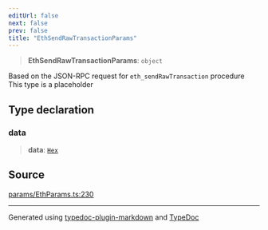 ```yaml
---
editUrl: false
next: false
prev: false
title: "EthSendRawTransactionParams"
---
```


> **EthSendRawTransactionParams**: `object`

Based on the JSON-RPC request for `eth_sendRawTransaction` procedure
This type is a placeholder

## Type declaration

### data

> **data**: [`Hex`](/reference/tevm/actions-types/type-aliases/hex/)

## Source

[params/EthParams.ts:230](https://github.com/evmts/tevm-monorepo/blob/main/packages/actions-types/src/params/EthParams.ts#L230)

***
Generated using [typedoc-plugin-markdown](https://www.npmjs.com/package/typedoc-plugin-markdown) and [TypeDoc](https://typedoc.org/)
